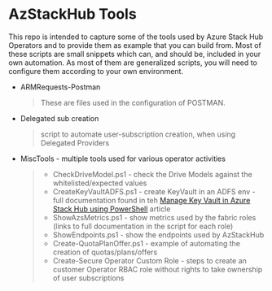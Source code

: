 # AzStackHub Tools

This repo is intended to capture some of the tools used by Azure Stack Hub Operators and to provide them as example that you can build from. 
Most of these scripts are small snippets which can, and should be, included in your own automation. As most of them are generalized scripts, you will need to configure them according to your own environment.

* ARMRequests-Postman

    > These are files used in the configuration of POSTMAN.

* Delegated sub creation

    > script to automate user-subscription creation, when using Delegated Providers


* MiscTools - multiple tools used for various operator activities
  
    > - CheckDriveModel.ps1 - check the Drive Models against the whitelisted/expected values
    > - CreateKeyVaultADFS.ps1 - create KeyVault in an ADFS env - full documentation found in teh [Manage Key Vault in Azure Stack Hub using PowerShell](https://docs.microsoft.com/azure-stack/user/azure-stack-key-vault-manage-powershell) article
    > - ShowAzsMetrics.ps1 - show metrics used by the fabric roles (links to full documentation in the script for each role)
    > - ShowEndpoints.ps1 - show the endpoints used by AzStackHub
    > - Create-QuotaPlanOffer.ps1 - example of automating the creation of quotas/plans/offers
    > - Create-Secure Operator Custom Role - steps to create an customer Operator RBAC role without rights to take ownership of user subscriptions

    
